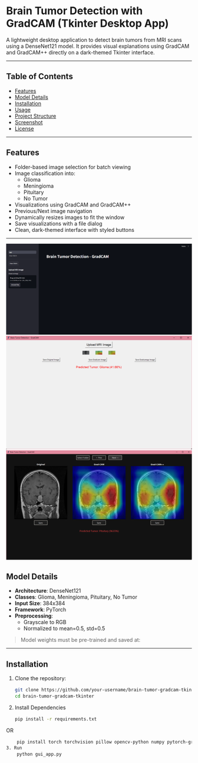 # Brain Tumor Detection with GradCAM (Tkinter Desktop App)

A lightweight desktop application to detect brain tumors from MRI scans using a DenseNet121 model. It provides visual explanations using GradCAM and GradCAM++ directly on a dark-themed Tkinter interface.

---

## Table of Contents

- [Features](#features)
- [Model Details](#model-details)
- [Installation](#installation)
- [Usage](#usage)
- [Project Structure](#project-structure)
- [Screenshot](#screenshot)
- [License](#license)

---

## Features

- Folder-based image selection for batch viewing
- Image classification into:
  - Glioma
  - Meningioma
  - Pituitary
  - No Tumor
- Visualizations using GradCAM and GradCAM++
- Previous/Next image navigation
- Dynamically resizes images to fit the window
- Save visualizations with a file dialog
- Clean, dark-themed interface with styled buttons

---
![App UI](screenshot/Screenshot_350.png)
![App UI](screenshot/Screenshot_351.png)
![App UI](screenshot/Screenshot_352.png)


## Model Details

- **Architecture**: DenseNet121
- **Classes**: Glioma, Meningioma, Pituitary, No Tumor
- **Input Size**: 384x384
- **Framework**: PyTorch
- **Preprocessing**:
  - Grayscale to RGB
  - Normalized to mean=0.5, std=0.5

> Model weights must be pre-trained and saved at:


---

## Installation

1. Clone the repository:
   ```bash
   git clone https://github.com/your-username/brain-tumor-gradcam-tkinter.git
   cd brain-tumor-gradcam-tkinter
2. Install Dependencies

    ```bash
    pip install -r requirements.txt
OR

  ```bash
      pip install torch torchvision pillow opencv-python numpy pytorch-grad-cam
3. Run
      python gui_app.py


